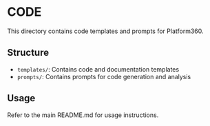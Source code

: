 # CODE

This directory contains code templates and prompts for Platform360.

## Structure
- `templates/`: Contains code and documentation templates
- `prompts/`: Contains prompts for code generation and analysis

## Usage
Refer to the main README.md for usage instructions.
